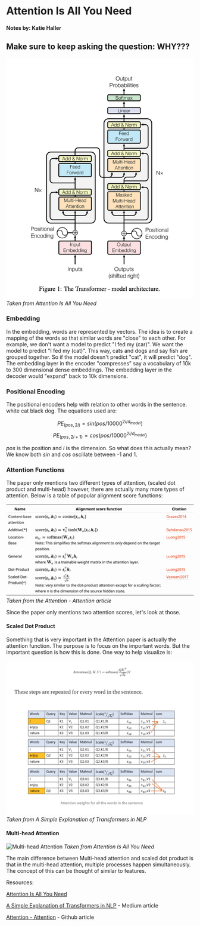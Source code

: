 # Attention Is All You Need

#### Notes by: Katie Haller

## Make sure to keep asking the question: WHY???

![The Transformer](./images/AIAYN-Fig.1.png)
*Taken from Attention Is All You Need*

### Embedding

In the embedding, words are represented by vectors. The idea is to create a mapping of the words so that similar words are "close" to each other. For example, we don't want a model to predict "I fed my (car)". We want the model to predict "I fed my (cat)". This way, cats and dogs and say fish are grouped together. So if the model doesn't predict "cat", it will predict "dog". The embedding layer in the encoder "compresses" say a vocabulary of 10k to 300 dimensional dense embeddings. The embedding layer in the decoder would "expand" back to 10k dimensions.

### Positional Encoding

The positional encoders help with relation to other words in the sentence. white cat black dog. The equations used are:

$$PE_{(pos,2i)}=sin(pos/10000^{2i/d_{model}})$$
$$PE_{(pos,2i+1)}=cos(pos/10000^{2i/d_{model}})$$

$pos$ is the position and $i$ is the dimension. So what does this actually mean? We know both $sin$ and $cos$ oscillate between -1 and 1.

### Attention Functions

The paper only mentions two different types of attention, (scaled dot product and multi-head) however, there are actually many more types of attention. Below is a table of popular alignment score functions: 

![Types of Attention](./images/AIAYN-Fig.3.png)
*Taken from the Attention - Attention article*

Since the paper only mentions two attention scores, let's look at those. 

#### Scaled Dot Product

Something that is very important in the Attention paper is actually the attention function. The purpose is to focus on the important words. But the important question is how this is done. One way to help visualize is:

![Attention Score](./images/AIAYN-Fig.2.png)
*Taken from A Simple Explanation of Transformers in NLP*

#### Multi-head Attention

![Multi-head Attention](./images/AIAYN-Fig.4.png)
*Taken from Attention Is All You Need*

The main difference between Multi-head attention and scaled dot product is that in the multi-head attention, multiple processes happen simultaneously. The concept of this can be thought of similar to features. 

Resources:

[Attention Is All You Need](https://arxiv.org/pdf/1706.03762.pdf)

[A Simple Explanation of Transformers in NLP](https://towardsdatascience.com/simple-explanation-of-transformers-in-nlp-da1adfc5d64f) - Medium article

[Attention - Attention](https://lilianweng.github.io/lil-log/2018/06/24/attention-attention.html) - Github article